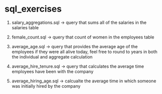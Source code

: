 # sql_exercises

1. salary_aggregations.sql -> query that sums all of the salaries in the salaries table

2. female_count.sql -> query that count of women in the employees table

3. average_age.sql -> query that provides the average age of the employees if they were all alive today, feel free to round to years in both the individual and aggregate calculation

4. average_hire_tenure.sql -> query that calculates the average time employees have been with the company

5. average_hiring_age.sql -> calcualte the average time in which someone was initially hired by the company

